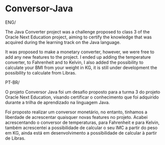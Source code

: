 # Conversor-Java

ENG/ 

The Java Converter project was a challenge proposed to class 3 of the Oracle Next Education project, aiming to certify the knowledge that was acquired during the learning track on the Java language.

It was proposed to make a monetary converter, however, we were free to add any new features to the project. I ended up adding the temperature converter, to Fahrenheit and to Kelvin, I also added the possibility to calculate your BMI from your weight in KG, it is still under development the possibility to calculate from Libras.

PT-BR/

O projeto Conversor Java foi um desafio proposto para a turma 3 do projeto Oracle Next Education, visando certificar o conhecimento que foi adquirido durante a trilha de aprendizado na linguagem Java.

Foi proposto realizar um conversor monetário, no entanto, tinhamos a liberdade de acrescentar quaisquer novas features no projeto. Acabei acrescentando o conversor de temperaturas, para Fahrenheit e para Kelvin, também acrescentei a possibilidade de calcular o seu IMC a partir do peso em KG, ainda está em desenvolvimento a possibilidade de calcular à partir de Libras.
